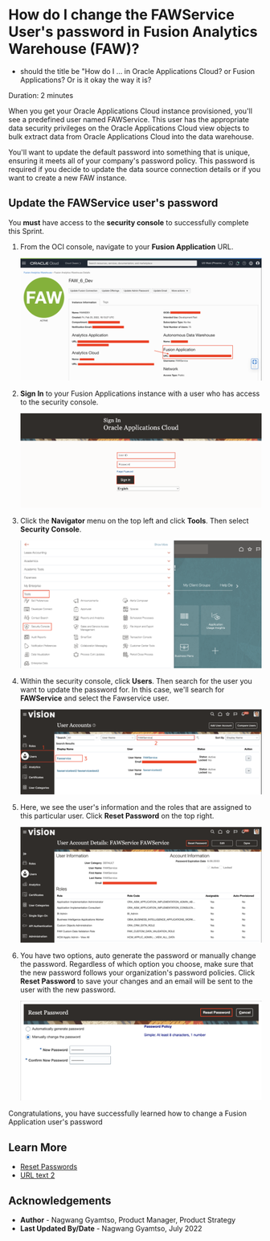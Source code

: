 # How do I change the FAWService User's password in Fusion Analytics Warehouse (FAW)?
- should the title be "How do I ... in Oracle Applications Cloud? or Fusion Applications? Or is it okay the way it is?

Duration: 2 minutes

When you get your Oracle Applications Cloud instance provisioned, you'll see a predefined user named FAWService. This user has the appropriate data security privileges on the Oracle Applications Cloud view objects to bulk extract data from Oracle Applications Cloud into the data warehouse.

You'll want to update the default password into something that is unique, ensuring it meets all of your company's password policy. This password is required if you decide to update the data source connection details or if you want to create a new FAW instance. 

## Update the FAWService user's password

You **must** have access to the **security console** to successfully complete this Sprint. 

1. From the OCI console, navigate to your **Fusion Application** URL. 

    ![Fusion Applications URL](images/access-fa.png)

2. **Sign In** to your Fusion Applications instance with a user who has access to the security console. 

    ![Sign in to Fusion Applications](images/cloud-apps-signin.png)


3. Click the **Navigator** menu on the top left and click **Tools**. Then select **Security Console**.

    ![Security console](images/tools.png) 

4. Within the security console, click **Users**. Then search for the user you want to update the password for. In this case, we'll search for **FAWService** and select the Fawservice user. 

    ![Search for user](images/users.png)

5. Here, we see the user's information and the roles that are assigned to this particular user. Click **Reset Password** on the top right.

    ![User info](images/user-info.png)

6. You have two options, auto generate the password or manually change the password. Regardless of which option you choose, make sure that the new password follows your organization's password policies. Click **Reset Password** to save your changes and an email will be sent to the user with the new password.

    ![Reset user password](images/reset-pw.png)

Congratulations, you have successfully learned how to change a Fusion Application user's password


## Learn More
* [Reset Passwords](https://docs.oracle.com/en/cloud/saas/applications-common/22c/facsa/Chunk1801397472.html#s20058155)
* [URL text 2](http://docs.oracle.com)

## Acknowledgements
* **Author** - Nagwang Gyamtso, Product Manager, Product Strategy
* **Last Updated By/Date** - Nagwang Gyamtso,  July 2022
